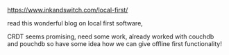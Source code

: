 
https://www.inkandswitch.com/local-first/


read this wonderful blog on local first software,

CRDT seems promising, need some work, already worked with couchdb and pouchdb so have some idea how we can give offline first functionality!